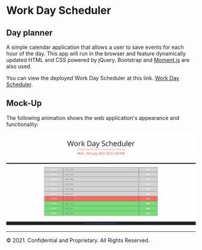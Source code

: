 # Work Day Scheduler

## Day planner
A simple calendar application that allows a user to save events for each hour of the day. This app will run in the browser and feature dynamically updated HTML and CSS powered by jQuery. Bootstrap and [Moment.js](https://momentjs.com/) are also used.

You can view the deployed Work Day Scheduler at this link. [Work Day Scheduler](https://mm-salvodragotta.github.io/work-day-scheduler/).

## Mock-Up

The following animation shows the web application's appearance and functionality:

![Work Day Scheduler gif](./assets/images/dayscheduler.gif)

- - -
© 2021. Confidential and Proprietary. All Rights Reserved.